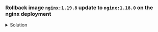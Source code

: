 ### Rollback image `nginx:1.19.8` update to `nginx:1.18.0` on the nginx deployment

<details><summary>Solution</summary>
<p>

```bash
#update the deployment
k rollout undo deploy nginx
# then edit the container image

OR

# set new image on the deployment
k set image deploy nginx nginx=nginx:1.18.0
```

</p>
</details>
